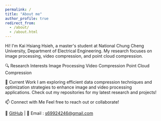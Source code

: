 ```yaml
---
permalink: /
title: "About me"
author_profile: true
redirect_from: 
  - /about/
  - /about.html
---
```


Hi! I'm Kai Hsiang Hsieh, a master's student at National Chung Cheng University, Department of Electrical Engineering. My research focuses on image processing, video compression, and point cloud compression.

🔍 Research Interests
Image Processing
Video Compression
Point Cloud Compression

🚀 Current Work
I am exploring efficient data compression techniques and optimization strategies to enhance image and video processing applications. Check out my repositories for my latest research and projects!

📫 Connect with Me
Feel free to reach out or collaborate!

🔗 [GitHub](https://github.com/kai0416s) | 📧 Email : s69924246@gmail.com
